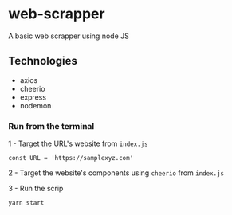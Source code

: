 # web-scrapper
A basic web scrapper using node JS

## Technologies
* axios
* cheerio
* express
* nodemon



### Run from the terminal

1 - Target the URL's website from `index.js`
```
const URL = 'https://samplexyz.com'
```
2 - Target the website's components using `cheerio` from `index.js`

3 - Run the scrip
```
yarn start
```